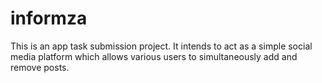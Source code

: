 # informza

This is an app task submission project. It intends to act as a simple social media platform which allows various users to simultaneously add and remove posts.

